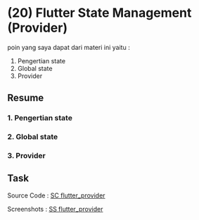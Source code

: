 # (20) Flutter State Management (Provider)

poin yang saya dapat dari materi ini yaitu :
1. Pengertian state
2. Global state
3. Provider

## Resume

### 1. Pengertian state

### 2. Global state

### 3. Provider


## Task

Source Code : [SC flutter_provider](./praktikum/flutter_provider/)

Screenshots : [SS flutter_provider](./screenshots/)

